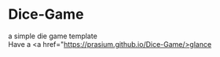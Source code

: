 # Dice-Game
a simple die game template
<br>
Have a <a href="https://prasium.github.io/Dice-Game/>glance</a>
